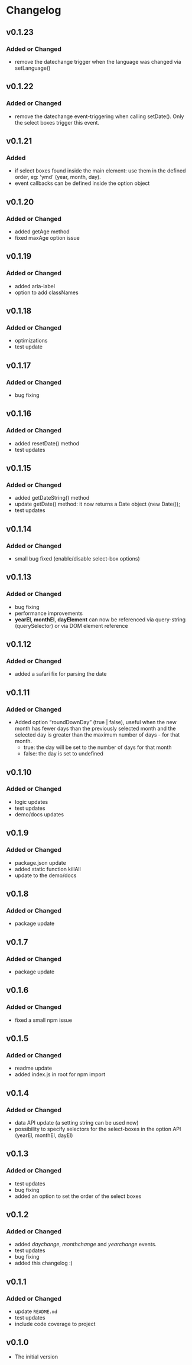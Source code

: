 # Changelog

## v0.1.23
### Added or Changed
- remove the datechange trigger when the language was changed via setLanguage()

## v0.1.22
### Added or Changed
- remove the datechange event-triggering when calling setDate(). Only the select boxes trigger this event.

## v0.1.21
### Added
- if select boxes found inside the main element: use them in the defined order, eg: 'ymd' (year, month, day).
- event callbacks can be defined inside the option object

## v0.1.20
### Added or Changed
- added getAge method
- fixed maxAge option issue

## v0.1.19
### Added or Changed
- added aria-label
- option to add classNames

## v0.1.18
### Added or Changed
- optimizations
- test update

## v0.1.17
### Added or Changed
- bug fixing

## v0.1.16
### Added or Changed
- added resetDate() method
- test updates

## v0.1.15
### Added or Changed
- added getDateString() method
- update getDate() method: it now returns a Date object (new Date());
- test updates

## v0.1.14
### Added or Changed
- small bug fixed (enable/disable select-box options)

## v0.1.13
### Added or Changed
- bug fixing
- performance improvements
- **yearEl**, **monthEl**, **dayElement** can now be referenced via query-string (querySelector) or via DOM element reference

## v0.1.12
### Added or Changed
- added a safari fix for parsing the date

## v0.1.11
### Added or Changed
- Added option “roundDownDay” (true | false), useful when the new month has fewer days than the previously selected month and the selected day is greater than the maximum number of days - for that month.
  - true: the day will be set to the number of days for that month
  - false: the day is set to undefined

## v0.1.10
### Added or Changed
- logic updates
- test updates
- demo/docs updates

## v0.1.9
### Added or Changed
- package.json update
- added static function killAll
- update to the demo/docs

## v0.1.8
### Added or Changed
- package update

## v0.1.7
### Added or Changed
- package update

## v0.1.6
### Added or Changed
- fixed a small npm issue

## v0.1.5
### Added or Changed
- readme update
- added index.js in root for npm import

## v0.1.4
### Added or Changed
- data API update (a setting string can be used now)
- possibility to specify selectors for the select-boxes in the option API (yearEl, monthEl, dayEl)

## v0.1.3
### Added or Changed
- test updates
- bug fixing
- added an option to set the order of the select boxes

## v0.1.2
### Added or Changed
- added *daychange*, *monthchange* and *yearchange* events.
- test updates
- bug fixing
- added this changelog :)

## v0.1.1
### Added or Changed
- update `README.md`
- test updates
- include code coverage to project

## v0.1.0
- The initial version
